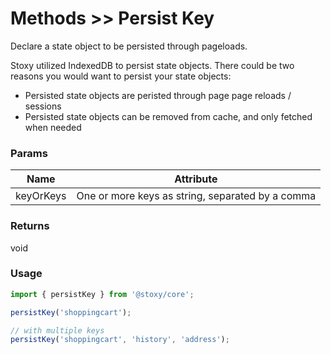 # Methods >> Persist Key

Declare a state object to be persisted through pageloads.

Stoxy utilized IndexedDB to persist state objects. There could be two reasons you would want to persist your state objects:

-   Persisted state objects are peristed through page page reloads / sessions
-   Persisted state objects can be removed from cache, and only fetched when needed

### Params

| Name      | Attribute                                        |
| --------- | ------------------------------------------------ |
| keyOrKeys | One or more keys as string, separated by a comma |


### Returns

void

### Usage 

```js copy
import { persistKey } from '@stoxy/core';

persistKey('shoppingcart');

// with multiple keys
persistKey('shoppingcart', 'history', 'address');
```
